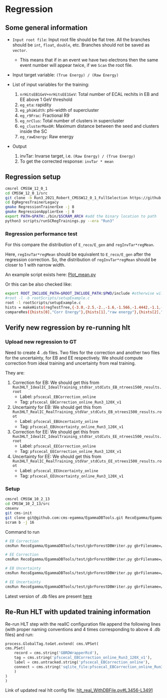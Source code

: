 # Regression

## Some general information

- `Input root file`: Input root file should be flat tree. All the branches should be `int`, `float`, `double`, etc. Branches should not be saved as `vector`.
    - This means that if in an event we have two electrons then the same event number will appear twice, if we `Scan` the root file.
- Input target variable: `(True Energy) / (Raw Energy)`
- List of input variables for the training:

    1. `nrHitsEB1GeV+nrHitsEE1GeV`: Total number of ECAL rechits in EB and EE above 1 GeV threshold
    1. `eg_eta`: rapidity
    1. `eg_phiWidth`: phi-width of supercluster
    1. `eg_r9Frac`: Fractional R9
    1. `eg_nrClus`: Total number of clusters in supercluster
    1. `eg_clusterMaxDR`: Maximum distance between the seed and clusters inside the SC
    1. `eg_rawEnergy`: Raw energy

- Output
    1. invTar: Invarse target, i.e. `(Raw Energy) / (True Energy)`
    2. To get the corrected response: `invTar * mean`

## Regression setup

```bash
cmsrel CMSSW_12_0_1
cd CMSSW_12_0_1/src
git clone -b Run3_2021_Robert_CMSSW12_0_1_FullSelection https://github.com/ram1123/EgRegresTrainerLegacy.git
cd EgRegresTrainerLegacy
gmake RegressionTrainerExe -j 8
gmake RegressionApplierExe -j 8
export PATH=$PATH:./bin/$SCRAM_ARCH #add the binary location to path
python3 scripts/runSCRegTrainings.py --era "Run3"
```

### Regression performance test

For this compare the distribution of `E_reco/E_gen` and `regInvTar*regMean`.

Here, `regInvTar*regMean` should be equivalent to `E_reco/E_gen` after the regression correction. So, the distribution of `regInvTar*regMean` should be closer to 1 with narrow width.

An example script exists here: [Plot_mean.py](https://github.com/ram1123/EgRegresTrainerLegacy/blob/Run3_2021_Robert_CMSSW12_0_1_FullSelection/Plot_mean.py)

Or this can be also checked like:

```bash
export ROOT_INCLUDE_PATH=$ROOT_INCLUDE_PATH:$PWD/include #otherwise will get header not found errors
#root -l -b rootScripts/setupExample.c
root -l rootScripts/setupExample.c
hists = makeHists(regTestTree,{-3.0,-2.5,-2.,-1.6,-1.566,-1.4442,-1.1,-0.7,0.,0.7,1.1,1.4442,1.566,1.6,2.,2.5,3.0},150,0,1.5,{"regInvTar*regMean:eg_eta","eg_rawEnergy/eg_gen_energy:eg_eta","eg_energy/eg_gen_energy:eg_eta"},"eg_energy>0 && eg_sigmaIEtaIEta>0 && eg_sigmaIPhiIPhi>0 && eg_gen_pt>20 && eg_gen_pt<60")
compareRes({hists[0],"Corr Energy"},{hists[1],"raw energy"},{hists[2],"corr energy (old)"}, 6)
```

## Verify new regression by re-running hlt

### Upload new regression to GT

Need to create 4 `.db` files. Two files for the correction and another two files for the uncertainty, for EB and EE respectively. We should compute correction from ideal training and uncertainty from real training.

They are:

1. Correction for EB: We should get this from `Run3HLT_IdealIC_IdealTraining_stdVar_stdCuts_EB_ntrees1500_results.root`
    - Label: `pfscecal_EBCorrection_online`
    - Tag: `pfscecal_EBCorrection_online_Run3_120X_v1`
2. Uncertainty for EB: We should get this from `Run3HLT_RealIC_RealTraining_stdVar_stdCuts_EB_ntrees1500_results.root`
    - Label: `pfscecal_EBUncertainty_online`
    - Tag: `pfscecal_EBUncertainty_online_Run3_120X_v1`
3. Correction for EE: We should get this from `Run3HLT_IdealIC_IdealTraining_stdVar_stdCuts_EE_ntrees1500_results.root`
    - Label: `pfscecal_EECorrection_online`
    - Tag: `pfscecal_EECorrection_online_Run3_120X_v1`
4. Uncertainty for EE: We should get this from `Run3HLT_RealIC_RealTraining_stdVar_stdCuts_EE_ntrees1500_results.root`
    - Label: `pfscecal_EEUncertainty_online`
    - Tag: `pfscecal_EEUncertainty_online_Run3_120X_v1`

### Setup

```bash
cmsrel CMSSW_10_2_13
cd CMSSW_10_2_13/src
cmsenv
git cms-init
git clone git@github.com:cms-egamma/EgammaDBTools.git RecoEgamma/EgammaDBTools
scram b -j 16
```

Command to run

```bash
# EB Correction
cmsRun RecoEgamma/EgammaDBTools/test/gbrForestDBWriter.py gbrFilename=/eos/user/r/rasharma/post_doc_ihep/EGamma/HLT/regression/MainNtuples_v2/results/resultSC_UpdatedEtaDef_16March/Run3HLT_IdealIC_IdealTraining_stdVar_stdCuts_EB_ntrees1500_results.root fileLabel=EBCorrection dbTag=pfscecal_EBCorrection_online_Run3_120X_v1 dbLabel=pfscecal_EBCorrection_online dbFilename=/eos/user/r/rasharma/post_doc_ihep/EGamma/HLT/regression/MainNtuples_v2/dbFiles_BugFixed_ReOrderVars_16March/pfscecal_EBCorrection_online_Run3_120X_v1

# EE Correction
cmsRun RecoEgamma/EgammaDBTools/test/gbrForestDBWriter.py gbrFilename=/eos/user/r/rasharma/post_doc_ihep/EGamma/HLT/regression/MainNtuples_v2/results/resultSC_UpdatedEtaDef_16March/Run3HLT_IdealIC_IdealTraining_stdVar_stdCuts_EE_ntrees1500_results.root fileLabel=EECorrection dbTag=pfscecal_EECorrection_online_Run3_120X_v1 dbLabel=pfscecal_EECorrection_online dbFilename=/eos/user/r/rasharma/post_doc_ihep/EGamma/HLT/regression/MainNtuples_v2/dbFiles_BugFixed_ReOrderVars_16March/pfscecal_EECorrection_online_Run3_120X_v1

# EB Uncertainty
cmsRun RecoEgamma/EgammaDBTools/test/gbrForestDBWriter.py gbrFilename=/eos/user/r/rasharma/post_doc_ihep/EGamma/HLT/regression/MainNtuples_v2/results/resultSC_UpdatedEtaDef_16March/Run3HLT_RealIC_RealTraining_stdVar_stdCuts_EB_ntrees1500_results.root fileLabel=EBUncertainty dbTag=pfscecal_EBUncertainty_online_Run3_120X_v1 dbLabel=pfscecal_EBUncertainty_online dbFilename=/eos/user/r/rasharma/post_doc_ihep/EGamma/HLT/regression/MainNtuples_v2/dbFiles_BugFixed_ReOrderVars_16March/pfscecal_EBUncertainty_online_Run3_120X_v1

# EE Uncertainty
cmsRun RecoEgamma/EgammaDBTools/test/gbrForestDBWriter.py gbrFilename=/eos/user/r/rasharma/post_doc_ihep/EGamma/HLT/regression/MainNtuples_v2/results/resultSC_UpdatedEtaDef_16March/Run3HLT_RealIC_RealTraining_stdVar_stdCuts_EE_ntrees1500_results.root fileLabel=EEUncertainty dbTag=pfscecal_EEUncertainty_online_Run3_120X_v1 dbLabel=pfscecal_EEUncertainty_online dbFilename=/eos/user/r/rasharma/post_doc_ihep/EGamma/HLT/regression/MainNtuples_v2/dbFiles_BugFixed_ReOrderVars_16March/pfscecal_EEUncertainty_online_Run3_120X_v1
```

Latest version of .db files are present [here](https://github.com/ram1123/EGamma_hltConfig_Regression/tree/10f59cc6fb6b2e7b274274fbc9beae10c5dd6078)

## Re-Run HLT with updated training information

Re-run HLT step with the realIC configuration file append the following lines (with proper naming conventions and 4 times corresponding to above 4 .db files) and run:

```python
process.GlobalTag.toGet.extend( cms.VPSet(
cms.PSet(
    record = cms.string('GBRDWrapperRcd'),
    tag = cms.string('pfscecal_EBCorrection_online_Run3_120X_v1'),
    label = cms.untracked.string('pfscecal_EBCorrection_online'),
    connect = cms.string('sqlite_file:pfscecal_EBCorrection_online_Run3_120X_v1.db')
    )
)
)
```

Link of updated real hlt config file: [hlt_real_WithDBFile.py#L3456-L3491](https://github.com/ram1123/EGamma_hltConfig_Regression/blob/10f59cc6fb6b2e7b274274fbc9beae10c5dd6078/hlt_real_WithDBFile.py#L3456-L3491)
